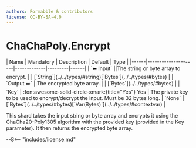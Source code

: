```yaml
---
authors: Formabble & contributors
license: CC-BY-SA-4.0
---
```



# ChaChaPoly.Encrypt

<div class="sh-parameters" markdown="1">
| Name | Mandatory | Description | Default | Type |
|------|---------------------|-------------|---------|------|
| `⬅️ Input` ||The string or byte array to encrypt. | | [`String`](../../types/#string)[`Bytes`](../../types/#bytes) |
| `Output ➡️` ||The encrypted byte array. | | [`Bytes`](../../types/#bytes) |
| `Key` | :fontawesome-solid-circle-xmark:{title="Yes"} Yes  | The private key to be used to encrypt/decrypt the input. Must be 32 bytes long. | `None` | [`Bytes`](../../types/#bytes)[`Var(Bytes)`](../../types/#contextvar) |

</div>

This shard takes the input string or byte array and encrypts it using the ChaCha20-Poly1305 algorithm with the provided key (provided in the Key parameter). It then returns the encrypted byte array.

--8<-- "includes/license.md"

